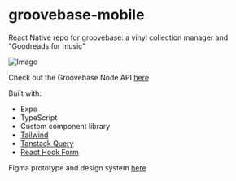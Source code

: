 # groovebase-mobile
React Native repo for groovebase: a vinyl collection manager and "Goodreads for music"

![Image](https://cdn.dribbble.com/userupload/10358313/file/original-ba4cd54a297771a8b350f165c791ebe7.png?resize=1024x687)

Check out the Groovebase Node API [here](https://github.com/ejmudrak/groovebase-api/tree/main)

Built with:
- Expo
- TypeScript
- Custom component library
- [Tailwind](https://tailwindcss.com/)
- [Tanstack Query](https://tanstack.com/query)
- [React Hook Form](https://react-hook-form.com/)

Figma prototype and design system [here](https://www.figma.com/file/vv9FofvMxjcbMt2PwY2uiM/Vinyl-App?type=design&mode=design&t=jG5Ym1TrIAeteH5F-1)



